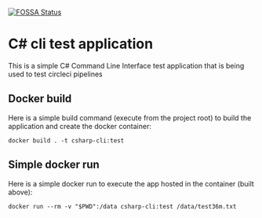[![FOSSA Status](https://app.fossa.com/api/projects/git%2Bgithub.com%2Fgm7%2Fcsharp-cli.svg?type=shield)](https://app.fossa.com/projects/git%2Bgithub.com%2Fgm7%2Fcsharp-cli?ref=badge_shield)

# C# cli test application

This is a simple C# Command Line Interface test application that is being used to test circleci pipelines

## Docker build
Here is a simple build command (execute from the project root) to build the application and create the docker container:
```
docker build . -t csharp-cli:test
```

## Simple docker run
Here is a simple docker run to execute the app hosted in the container (built above):
```
docker run --rm -v "$PWD":/data csharp-cli:test /data/test36m.txt
```


